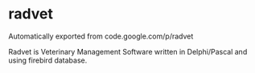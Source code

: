 # radvet
Automatically exported from code.google.com/p/radvet

Radvet is Veterinary Management Software written in Delphi/Pascal and using firebird database. 
